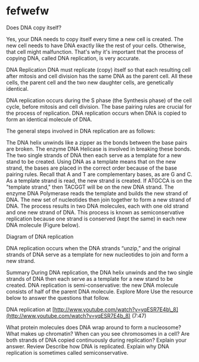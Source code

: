 # fefwefw

Does DNA copy itself?

Yes, your DNA needs to copy itself every time a new cell is created. The new cell needs to have DNA exactly like the rest of your cells. Otherwise, that cell might malfunction. That's why it's important that the process of copying DNA, called DNA replication, is very accurate.

DNA Replication DNA must replicate \(copy\) itself so that each resulting cell after mitosis and cell division has the same DNA as the parent cell. All these cells, the parent cell and the two new daughter cells, are genetically identical.

DNA replication occurs during the S phase \(the Synthesis phase\) of the cell cycle, before mitosis and cell division. The base pairing rules are crucial for the process of replication. DNA replication occurs when DNA is copied to form an identical molecule of DNA.

The general steps involved in DNA replication are as follows:

The DNA helix unwinds like a zipper as the bonds between the base pairs are broken. The enzyme DNA Helicase is involved in breaking these bonds. The two single strands of DNA then each serve as a template for a new stand to be created. Using DNA as a template means that on the new strand, the bases are placed in the correct order because of the base pairing rules. Recall that A and T are complementary bases, as are G and C. As a template strand is read, the new strand is created. If ATGCCA is on the "template strand," then TACGGT will be on the new DNA strand. The enzyme DNA Polymerase reads the template and builds the new strand of DNA. The new set of nucleotides then join together to form a new strand of DNA. The process results in two DNA molecules, each with one old strand and one new strand of DNA. This process is known as semiconservative replication because one strand is conserved \(kept the same\) in each new DNA molecule \(Figure below\).

Diagram of DNA replication

DNA replication occurs when the DNA strands “unzip,” and the original strands of DNA serve as a template for new nucleotides to join and form a new strand.

Summary During DNA replication, the DNA helix unwinds and the two single strands of DNA then each serve as a template for a new stand to be created. DNA replication is semi-conservative: the new DNA molecule consists of half of the parent DNA molecule. Explore More Use the resource below to answer the questions that follow.

DNA replication at [http://www.youtube.com/watch?v=yqESR7E4b\_8](http://www.youtube.com/watch?v=yqESR7E4b_8) \(7:47\)

What protein molecules does DNA wrap around to form a nucleosome? What makes up chromatin? When can you see chromosomes in a cell? Are both strands of DNA copied continuously during replication? Explain your answer. Review Describe how DNA is replicated. Explain why DNA replication is sometimes called semiconservative.


